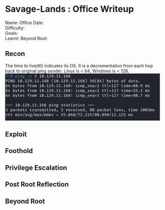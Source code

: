 # Savage-Lands : Office Writeup

Name: Office
Date:  
Difficulty:  
Goals:  
Learnt:
Beyond Root:

## Recon

The time to live(ttl) indicates its OS. It is a decrementation from each hop back to original ping sender. Linux is < 64, Windows is < 128.
![ping](HackTheBox/Retired-Machines/Office/Screenshots/ping.png)
	
## Exploit

## Foothold

## Privilege Escalation

## Post Root Reflection

## Beyond Root


